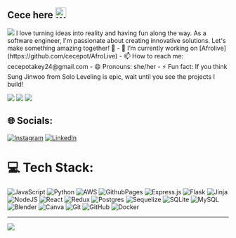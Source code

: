 ## Cece here <img src="https://raw.githubusercontent.com/Tarikul-Islam-Anik/Animated-Fluent-Emojis/master/Emojis/Hand%20gestures/Waving%20Hand.png" alt="Waving Hand" width="25" height="25" />
 <img src="https://res.cloudinary.com/dv9oyy79u/image/upload/v1718809517/Orange_Ebb_and_Flow_Abstract_LinkedIn_Banner_qufnm5.png"  />
I love turning ideas into reality and having fun along the way. As a software engineer, I'm passionate about creating innovative solutions. Let's make something amazing together! 🌟
- 🔭 I’m currently working on [Afrolive](https://github.com/cecepot/AfroLive)
- 📫 How to reach me: cecepotakey24@gmail.com
- 😄 Pronouns: she/her
- ⚡ Fun fact: If you think Sung Jinwoo from Solo Leveling is epic, wait until you see the projects I build!

  
![](https://user-images.githubusercontent.com/74038190/216649417-9acc58df-9186-4132-ad43-819a57babb67.gif) ![](https://user-images.githubusercontent.com/74038190/216654128-ad1c5827-e18e-43a6-974b-3669cbb082b9.gif) ![](https://user-images.githubusercontent.com/74038190/216658115-017b0125-1bba-409d-b789-c04362c0adfb.gif)
## 🌐 Socials:
[![Instagram](https://img.shields.io/badge/Instagram-%23E4405F.svg?logo=Instagram&logoColor=white)](https://instagram.com/cece._p) [![LinkedIn](https://img.shields.io/badge/LinkedIn-%230077B5.svg?logo=linkedin&logoColor=white)](https://linkedin.com/in/www.linkedin.com/in/cecepot) 

# 💻 Tech Stack:
![JavaScript](https://img.shields.io/badge/javascript-%23323330.svg?style=flat&logo=javascript&logoColor=%23F7DF1E) ![Python](https://img.shields.io/badge/python-3670A0?style=flat&logo=python&logoColor=ffdd54) ![AWS](https://img.shields.io/badge/AWS-%23FF9900.svg?style=flat&logo=amazon-aws&logoColor=white) ![GithubPages](https://img.shields.io/badge/github%20pages-121013?style=flat&logo=github&logoColor=white) ![Express.js](https://img.shields.io/badge/express.js-%23404d59.svg?style=flat&logo=express&logoColor=%2361DAFB) ![Flask](https://img.shields.io/badge/flask-%23000.svg?style=flat&logo=flask&logoColor=white) ![Jinja](https://img.shields.io/badge/jinja-white.svg?style=flat&logo=jinja&logoColor=black) ![NodeJS](https://img.shields.io/badge/node.js-6DA55F?style=flat&logo=node.js&logoColor=white) ![React](https://img.shields.io/badge/react-%2320232a.svg?style=flat&logo=react&logoColor=%2361DAFB) ![Redux](https://img.shields.io/badge/redux-%23593d88.svg?style=flat&logo=redux&logoColor=white) ![Postgres](https://img.shields.io/badge/postgres-%23316192.svg?style=flat&logo=postgresql&logoColor=white) ![Sequelize](https://img.shields.io/badge/Sequelize-52B0E7?style=flat&logo=Sequelize&logoColor=white) ![SQLite](https://img.shields.io/badge/sqlite-%2307405e.svg?style=flat&logo=sqlite&logoColor=white) ![MySQL](https://img.shields.io/badge/mysql-4479A1.svg?style=flat&logo=mysql&logoColor=white) ![Blender](https://img.shields.io/badge/blender-%23F5792A.svg?style=flat&logo=blender&logoColor=white) ![Canva](https://img.shields.io/badge/Canva-%2300C4CC.svg?style=flat&logo=Canva&logoColor=white) ![Git](https://img.shields.io/badge/git-%23F05033.svg?style=flat&logo=git&logoColor=white) ![GitHub](https://img.shields.io/badge/github-%23121011.svg?style=flat&logo=github&logoColor=white) ![Docker](https://img.shields.io/badge/docker-%230db7ed.svg?style=flat&logo=docker&logoColor=white)


---
[![](https://visitcount.itsvg.in/api?id=cecepot&icon=5&color=10)](https://visitcount.itsvg.in)

<!-- Proudly created with GPRM ( https://gprm.itsvg.in ) -->
